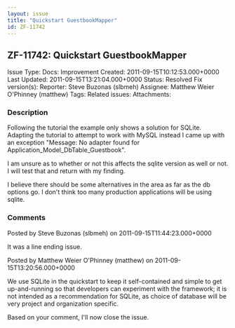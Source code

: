```yaml
---
layout: issue
title: "Quickstart GuestbookMapper"
id: ZF-11742
---
```


ZF-11742: Quickstart GuestbookMapper
------------------------------------

 Issue Type: Docs: Improvement Created: 2011-09-15T10:12:53.000+0000 Last Updated: 2011-09-15T13:21:04.000+0000 Status: Resolved Fix version(s): 
 Reporter:  Steve Buzonas (slbmeh)  Assignee:  Matthew Weier O'Phinney (matthew)  Tags: 
 Related issues: 
 Attachments: 
### Description

Following the tutorial the example only shows a solution for SQLite. Adapting the tutorial to attempt to work with MySQL instead I came up with an exception "Message: No adapter found for Application\_Model\_DbTable\_Guestbook".

I am unsure as to whether or not this affects the sqlite version as well or not. I will test that and return with my finding.

I believe there should be some alternatives in the area as far as the db options go. I don't think too many production applications will be using sqlite.

 

 

### Comments

Posted by Steve Buzonas (slbmeh) on 2011-09-15T11:44:23.000+0000

It was a line ending issue.

 

 

Posted by Matthew Weier O'Phinney (matthew) on 2011-09-15T13:20:56.000+0000

We use SQLite in the quickstart to keep it self-contained and simple to get up-and-running so that developers can experiment with the framework; it is not intended as a recommendation for SQLite, as choice of database will be very project and organization specific.

Based on your comment, I'll now close the issue.

 

 